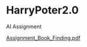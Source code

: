 # HarryPoter2.0
AI Assignment 

[Assignment_Book_Finding.pdf](https://github.com/AizatvafinTIm/HarryPoter2.0/files/8311896/Assignment_Book_Finding.pdf)
